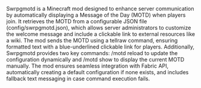 Swrpgmotd is a Minecraft mod designed to enhance server communication by automatically displaying a Message of the Day (MOTD) when players join. It retrieves the MOTD from a configurable JSON file (config/swrpgmotd.json), which allows server administrators to customize the welcome message and include a clickable link to external resources like a wiki. The mod sends the MOTD using a tellraw command, ensuring formatted text with a blue-underlined clickable link for players. Additionally, Swrpgmotd provides two key commands: /motd reload to update the configuration dynamically and /motd show to display the current MOTD manually. The mod ensures seamless integration with Fabric API, automatically creating a default configuration if none exists, and includes fallback text messaging in case command execution fails.
